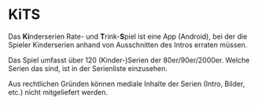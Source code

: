 # KiTS
Das **Ki**nderserien Rate- und **T**rink-**S**piel ist eine App (Android), bei der die Spieler Kinderserien anhand von Ausschnitten des Intros erraten müssen.

Das Spiel umfasst über 120 (Kinder-)Serien der 80er/90er/2000er.
Welche Serien das sind, ist in der Serienliste einzusehen.

Aus rechtlichen Gründen können mediale Inhalte der Serien (Intro, Bilder, etc.) nicht mitgeliefert werden.
